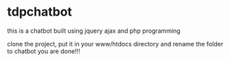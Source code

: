 # tdpchatbot
this is a chatbot built using jquery ajax and php programming 

clone the project, put it in your www/htdocs directory and rename the folder to chatbot
you are done!!!
